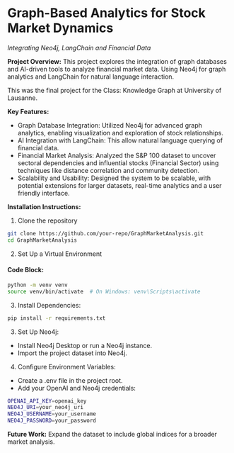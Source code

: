 # Graph-Based Analytics for Stock Market Dynamics

*Integrating Neo4j, LangChain and Financial Data*

**Project Overview:**
This project explores the integration of graph databases and AI-driven tools to analyze financial market data. Using Neo4j for graph analytics and LangChain for natural language interaction. 

This was the final project for the Class: Knowledge Graph at University of Lausanne.

**Key Features:**
- Graph Database Integration: Utilized Neo4j for advanced graph analytics, enabling visualization and exploration of stock relationships.
- AI Integration with LangChain: This allow natural language querying of financial data.
- Financial Market Analysis: Analyzed the S&P 100 dataset to uncover sectoral dependencies and influential stocks (Financial Sector) using techniques like distance correlation and community detection.
- Scalability and Usability: Designed the system to be scalable, with potential extensions for larger datasets, real-time analytics and a user friendly interface.

**Installation Instructions:**
1. Clone the repository 

```BASH
git clone https://github.com/your-repo/GraphMarketAnalysis.git
cd GraphMarketAnalysis
```

2. Set Up a Virtual Environment

#### Code Block:
```bash
python -m venv venv
source venv/bin/activate  # On Windows: venv\Scripts\activate
```

3. Install Dependencies:
```bash
pip install -r requirements.txt
```

3. Set Up Neo4j:
- Install Neo4j Desktop or run a Neo4j instance.
- Import the project dataset into Neo4j.

4. Configure Environment Variables:

- Create a .env file in the project root.
- Add your OpenAI and Neo4j credentials:

```bash
OPENAI_API_KEY=openai_key
NEO4J_URI=your_neo4j_uri
NEO4J_USERNAME=your_username
NEO4J_PASSWORD=your_password
```

**Future Work:**
Expand the dataset to include global indices for a broader market analysis.
